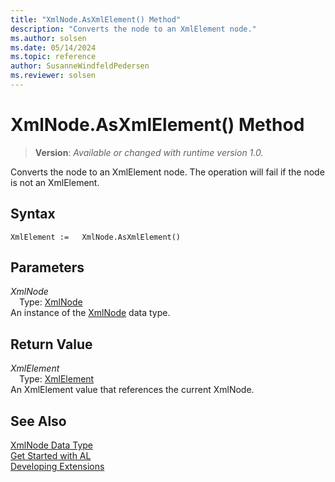 ```yaml
---
title: "XmlNode.AsXmlElement() Method"
description: "Converts the node to an XmlElement node."
ms.author: solsen
ms.date: 05/14/2024
ms.topic: reference
author: SusanneWindfeldPedersen
ms.reviewer: solsen
---
```

[//]: # (START>DO_NOT_EDIT)
[//]: # (IMPORTANT:Do not edit any of the content between here and the END>DO_NOT_EDIT.)
[//]: # (Any modifications should be made in the .xml files in the ModernDev repo.)
# XmlNode.AsXmlElement() Method
> **Version**: _Available or changed with runtime version 1.0._

Converts the node to an XmlElement node. The operation will fail if the node is not an XmlElement.


## Syntax
```AL
XmlElement :=   XmlNode.AsXmlElement()
```
## Parameters
*XmlNode*  
&emsp;Type: [XmlNode](xmlnode-data-type.md)  
An instance of the [XmlNode](xmlnode-data-type.md) data type.  

## Return Value
*XmlElement*  
&emsp;Type: [XmlElement](../xmlelement/xmlelement-data-type.md)  
An XmlElement value that references the current XmlNode.


[//]: # (IMPORTANT: END>DO_NOT_EDIT)
## See Also
[XmlNode Data Type](xmlnode-data-type.md)  
[Get Started with AL](../../devenv-get-started.md)  
[Developing Extensions](../../devenv-dev-overview.md)